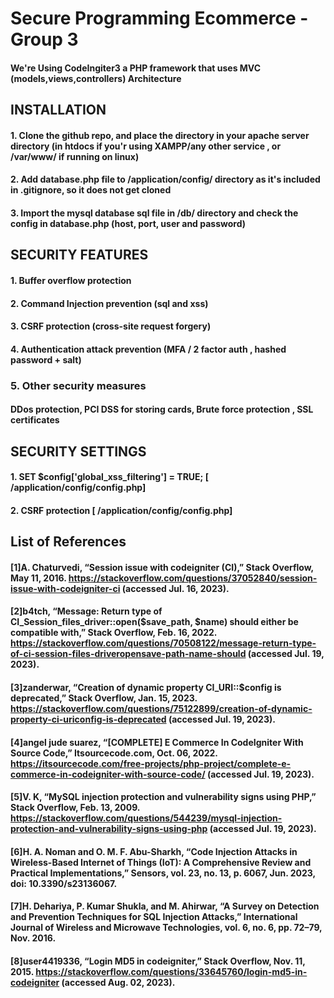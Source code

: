 # Secure Programming Ecommerce - Group 3
#### We're Using CodeIngiter3 a PHP framework that uses MVC (models,views,controllers) Architecture
## INSTALLATION
#### 1. Clone the github repo, and place the directory in your apache server directory (in htdocs if you'r using XAMPP/any other service , or /var/www/ if running on linux)
#### 2. Add database.php file to /application/config/ directory as it's included in .gitignore, so it does not get cloned
#### 3. Import the mysql database sql file in /db/ directory and check the config in database.php (host, port, user and password)

## SECURITY FEATURES
#### 1. Buffer overflow protection
#### 2. Command Injection prevention (sql and xss)
#### 3. CSRF protection (cross-site request forgery)
#### 4. Authentication attack prevention (MFA / 2 factor auth , hashed password + salt)
### 5. Other security measures 
#### DDos protection, PCI DSS for storing cards, Brute force protection , SSL certificates

## SECURITY SETTINGS
#### 1. SET $config['global_xss_filtering'] = TRUE; [ /application/config/config.php]
#### 2. CSRF protection [ /application/config/config.php] 


## List of References
#### [1]A. Chaturvedi, “Session issue with codeigniter (CI),” Stack Overflow, May 11, 2016. https://stackoverflow.com/questions/37052840/session-issue-with-codeigniter-ci (accessed Jul. 16, 2023).
#### [2]b4tch, “Message: Return type of CI_Session_files_driver::open($save_path, $name) should either be compatible with,” Stack Overflow, Feb. 16, 2022. https://stackoverflow.com/questions/70508122/message-return-type-of-ci-session-files-driveropensave-path-name-should (accessed Jul. 19, 2023).
#### [3]zanderwar, “Creation of dynamic property CI_URI::$config is deprecated,” Stack Overflow, Jan. 15, 2023. https://stackoverflow.com/questions/75122899/creation-of-dynamic-property-ci-uriconfig-is-deprecated (accessed Jul. 19, 2023).
#### [4]angel jude suarez, “[COMPLETE] E Commerce In CodeIgniter With Source Code,” Itsourcecode.com, Oct. 06, 2022. https://itsourcecode.com/free-projects/php-project/complete-e-commerce-in-codeigniter-with-source-code/ (accessed Jul. 19, 2023).
#### [5]V. K, “MySQL injection protection and vulnerability signs using PHP,” Stack Overflow, Feb. 13, 2009. https://stackoverflow.com/questions/544239/mysql-injection-protection-and-vulnerability-signs-using-php (accessed Jul. 19, 2023).
#### [6]H. A. Noman and O. M. F. Abu-Sharkh, “Code Injection Attacks in Wireless-Based Internet of Things (IoT): A Comprehensive Review and Practical Implementations,” Sensors, vol. 23, no. 13, p. 6067, Jun. 2023, doi: 10.3390/s23136067.
#### [7]H. Dehariya, P. Kumar Shukla, and M. Ahirwar, “A Survey on Detection and Prevention Techniques for SQL Injection Attacks,” International Journal of Wireless and Microwave Technologies, vol. 6, no. 6, pp. 72–79, Nov. 2016.
#### [8]user4419336, “Login MD5 in codeigniter,” Stack Overflow, Nov. 11, 2015. https://stackoverflow.com/questions/33645760/login-md5-in-codeigniter (accessed Aug. 02, 2023).

